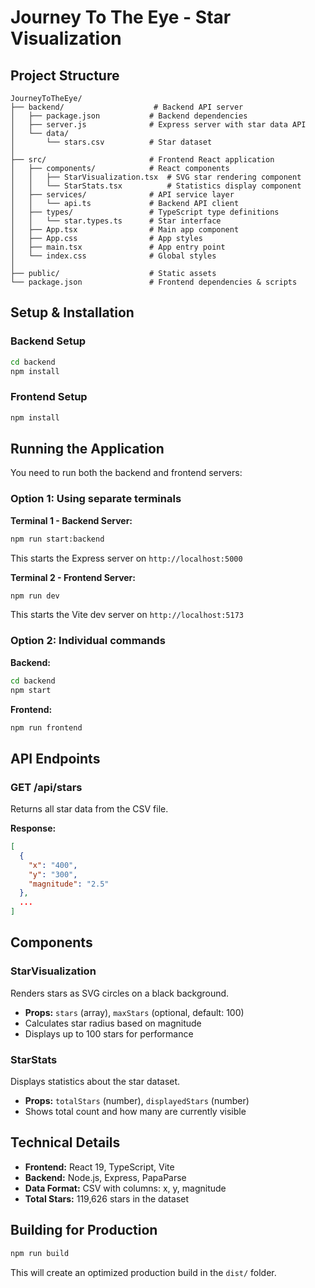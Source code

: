 # Journey To The Eye - Star Visualization

## Project Structure

```
JourneyToTheEye/
├── backend/                    # Backend API server
│   ├── package.json           # Backend dependencies
│   ├── server.js              # Express server with star data API
│   └── data/
│       └── stars.csv          # Star dataset
│
├── src/                       # Frontend React application
│   ├── components/            # React components
│   │   ├── StarVisualization.tsx  # SVG star rendering component
│   │   └── StarStats.tsx          # Statistics display component
│   ├── services/              # API service layer
│   │   └── api.ts             # Backend API client
│   ├── types/                 # TypeScript type definitions
│   │   └── star.types.ts      # Star interface
│   ├── App.tsx                # Main app component
│   ├── App.css                # App styles
│   ├── main.tsx               # App entry point
│   └── index.css              # Global styles
│
├── public/                    # Static assets
└── package.json               # Frontend dependencies & scripts
```

## Setup & Installation

### Backend Setup
```bash
cd backend
npm install
```

### Frontend Setup
```bash
npm install
```

## Running the Application

You need to run both the backend and frontend servers:

### Option 1: Using separate terminals

**Terminal 1 - Backend Server:**
```bash
npm run start:backend
```
This starts the Express server on `http://localhost:5000`

**Terminal 2 - Frontend Server:**
```bash
npm run dev
```
This starts the Vite dev server on `http://localhost:5173`

### Option 2: Individual commands

**Backend:**
```bash
cd backend
npm start
```

**Frontend:**
```bash
npm run frontend
```

## API Endpoints

### GET /api/stars
Returns all star data from the CSV file.

**Response:**
```json
[
  {
    "x": "400",
    "y": "300",
    "magnitude": "2.5"
  },
  ...
]
```

## Components

### StarVisualization
Renders stars as SVG circles on a black background.
- **Props:** `stars` (array), `maxStars` (optional, default: 100)
- Calculates star radius based on magnitude
- Displays up to 100 stars for performance

### StarStats
Displays statistics about the star dataset.
- **Props:** `totalStars` (number), `displayedStars` (number)
- Shows total count and how many are currently visible

## Technical Details

- **Frontend:** React 19, TypeScript, Vite
- **Backend:** Node.js, Express, PapaParse
- **Data Format:** CSV with columns: x, y, magnitude
- **Total Stars:** 119,626 stars in the dataset

## Building for Production

```bash
npm run build
```

This will create an optimized production build in the `dist/` folder.
